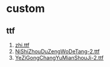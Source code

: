 # custom


## ttf

1. [zhi.ttf](https://font.chinaz.com/221007337910.htm)   
2. [NiShiZhouDuZengWoDeTang-2.ttf](https://www.fonts.net.cn/font-40792397357.html)      
3. [YeZiGongChangYuMianShouJi-2.ttf](https://www.fonts.net.cn/font-41116635213.html)    